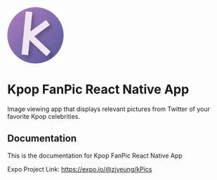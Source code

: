 <img src="./assets/images/adaptive-icon.png" width="128" margin>

# Kpop FanPic React Native App

Image viewing app that displays relevant pictures from Twitter of your favorite Kpop celebrities.

## Documentation

This is the documentation for Kpop FanPic React Native App

Expo Project Link: https://expo.io/@zjyeung/kPics
